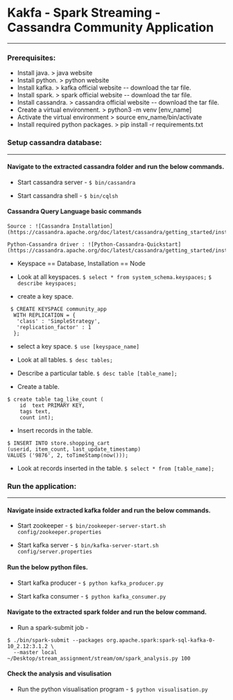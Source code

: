 # Kakfa - Spark Streaming - Cassandra Community Application
-----------------------------------------------------------
### Prerequisites:

* Install java.   > java website
* Install python. > python website
* Install kafka.  > kafka official website -- download the tar file.
* Install spark.  > spark official website -- download the tar file.
* Install cassandra. > cassandra official website -- download the tar file.
* Create a virtual environment. > python3 -m venv [env_name]
* Activate the virtual environment > source env_name/bin/activate
* Install required python packages. > pip install -r requirements.txt


### Setup cassandra database:
-----------------------------
#### Navigate to the extracted cassandra folder and run the below commands.
* Start cassandra server -
``` $ bin/cassandra ```

* Start cassandra shell -
``` $ bin/cqlsh ```

#### Cassandra Query Language basic commands

```
Source : ![Cassandra Installation] (https://cassandra.apache.org/doc/latest/cassandra/getting_started/installing.html) 

Python-Cassandra driver : ![Python-Cassandra-Quickstart](https://cassandra.apache.org/doc/latest/cassandra/getting_started/installing.html)

```

- Keyspace  ==  Database,   Installation  ==  Node 

* Look at all keyspaces.
``` $ select * from system_schema.keyspaces; ```
``` $ describe keyspaces; ```

* create a key space.

```
 $ CREATE KEYSPACE community_app
  WITH REPLICATION = { 
   'class' : 'SimpleStrategy', 
   'replication_factor' : 1 
  };
```

* select a key space.
``` $ use [keyspace_name] ```

* Look at all tables.
``` $ desc tables; ```

* Describe a particular table.
``` $ desc table [table_name]; ```

* Create a table.
``` 
$ create table tag_like_count (
	id  text PRIMARY KEY,
	tags text,
	count int); 
```

* Insert records in the table.
``` 
$ INSERT INTO store.shopping_cart
(userid, item_count, last_update_timestamp)
VALUES ('9876', 2, toTimeStamp(now())); 
```

* Look at records inserted in the table.
``` $ select * from [table_name]; ```


### Run the application:
------------------------
#### Navigate inside extracted kafka folder and run the below commands.
* Start zookeeper - 
``` $ bin/zookeeper-server-start.sh config/zookeeper.properties ```

* Start kafka server - 
``` $ bin/kafka-server-start.sh config/server.properties ```

#### Run the below python files.
* Start kafka producer - 
``` $ python kafka_producer.py ```

* Start kafka consumer - 
``` $ python kafka_consumer.py ```

#### Navigate to the extracted spark folder and run the below command.
* Run a spark-submit job -
``` 
$ ./bin/spark-submit --packages org.apache.spark:spark-sql-kafka-0-10_2.12:3.1.2 \
  --master local ~/Desktop/stream_assignment/stream/om/spark_analysis.py 100 
```

#### Check the analysis and visulisation 
* Run the python visualisation program -
``` $ python visualisation.py ```

